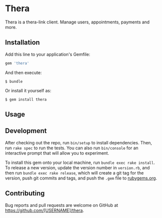 # Thera

Thera is a thera-link client.
Manage users, appointments, payments and more.

## Installation

Add this line to your application's Gemfile:

```ruby
gem 'thera'
```

And then execute:

    $ bundle

Or install it yourself as:

    $ gem install thera

## Usage

## Development

After checking out the repo, run `bin/setup` to install dependencies. Then, run `rake spec` to run the tests. You can also run `bin/console` for an interactive prompt that will allow you to experiment.

To install this gem onto your local machine, run `bundle exec rake install`. To release a new version, update the version number in `version.rb`, and then run `bundle exec rake release`, which will create a git tag for the version, push git commits and tags, and push the `.gem` file to [rubygems.org](https://rubygems.org).

## Contributing

Bug reports and pull requests are welcome on GitHub at https://github.com/[USERNAME]/thera.
